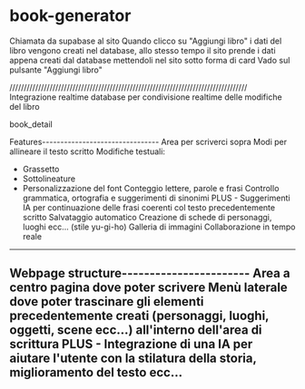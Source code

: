 # book-generator

Chiamata da supabase al sito
Quando clicco su "Aggiungi libro" i dati del libro vengono creati nel database, allo stesso tempo il sito prende i dati appena creati dal database mettendoli nel sito sotto forma di card
Vado sul pulsante "Aggiungi libro"     

///////////////////////////////////////////////////////////////////////////////////
Integrazione realtime database per condivisione realtime delle modifiche del libro

book_detail

Features--------------------------------
Area per scriverci sopra
Modi per allineare il testo scritto
Modifiche testuali:
 - Grassetto
 - Sottolineature
 - Personalizzazione del font
Conteggio lettere, parole e frasi
Controllo grammatica, ortografia e suggerimenti di sinonimi
PLUS - Suggerimenti IA per continuazione delle frasi coerenti col testo precedentemente scritto
Salvataggio automatico
Creazione di schede di personaggi, luoghi ecc... (stile yu-gi-ho)
Galleria di immagini
Collaborazione in tempo reale
 ---------------------------------------

Webpage structure-----------------------
Area a centro pagina dove poter scrivere
Menù laterale dove poter trascinare gli elementi precedentemente creati (personaggi, luoghi, oggetti, scene ecc...) all'interno dell'area di scrittura
PLUS - Integrazione di una IA per aiutare l'utente con la stilatura della storia, miglioramento del testo ecc...
----------------------------------------

